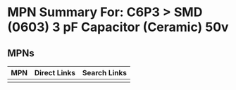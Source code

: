 



# MPN Summary For: C6P3 > SMD (0603) 3 pF Capacitor (Ceramic) 50v

## MPNs
  

|MPN|Direct Links|Search Links|
| :--- | :--- | :--- |
||||
